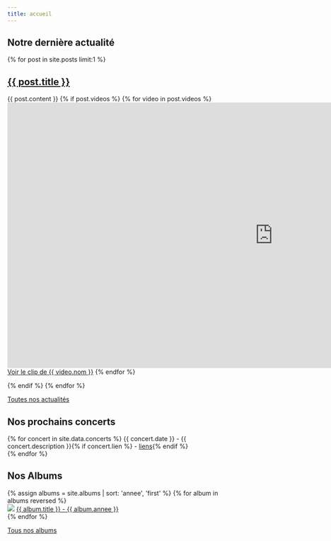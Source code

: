 ```yaml
---
title: accueil
---
```


<h2>Notre dernière actualité</h2>
<div>
{% for post in site.posts limit:1 %}
<h2><a href="{{ post.url }}">{{ post.title }}</a></h2>
{{ post.content }}
{% if post.videos %}
{% for video in post.videos %}
<iframe width="1200" height="600" src="https://www.youtube.com/embed/{{ video.url }}" frameborder="0" allowfullscreen data-basicLightbox data-id="1"></iframe>
<br><a href="#" class="button button--success" data-show-id="1">Voir le clip de {{ video.nom }}</a>
{% endfor %}

<link rel="stylesheet" href="/assets/css//basicLightbox.min.css">
<script src="/assets/js//basicLightbox.min.js"></script>
<script>
	const getTargetHTML = function (elem) {

		const id = elem.getAttribute('data-show-id')
		const target = document.querySelector(`[data-id="${id}"]`)

		return target.outerHTML

	}

	Array.prototype.forEach.call(document.querySelectorAll('[data-show-id]'), function (elem) {

		const html = getTargetHTML(elem)

		elem.onclick = basicLightbox.create(html).show

	})

</script>
    
{% endif %}
{% endfor %}
</div>

<p><a href="/actualites.html">Toutes nos actualités</a></p>

<h2>Nos prochains concerts</h2>
<p>
{% for concert in site.data.concerts %}
{{ concert.date }} - {{ concert.description }}{% if concert.lien %} - <a href="{{ concert.lien }}">liens</a>{% endif %}<br>
{% endfor %}
</p>

<h2>Nos Albums</h2>
<div class="grid">
{% assign albums = site.albums | sort: 'annee', 'first' %}
{% for album in albums reversed %}
<div>
<img src="/assets/images/{{ album.title | slugify }}.jpg">
<a href="{{ album.url }}">{{ album.title }} - {{ album.annee }}</a><br>
</div>
{% endfor %}
</div>

<p><a href="/albums.html">Tous nos albums</a></p>
